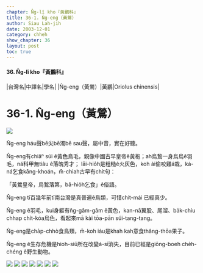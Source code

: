 ```yaml
---
chapter: N̂g-lî kho『黃鸝科』
title: 36-1. N̂g-eng（黃鶯）
author: Siau Lah-jih
date: 2003-12-01
category: chheh
show_chapter: 36
layout: post
toc: true
---
```


#### 36. N̂g-lî kho『黃鸝科』


|台灣名|中譯名|學名|
|N̂g-eng（黃鶯）|黃鸝|Oriolus chinensis|

# 36-1. N̂g-eng（黃鶯）

![](../too5/36/36-1-1.N̂g-eng.jpg)


N̂g-eng háu聲bē尖bē濁bē sau聲，屬中音，實在好聽。

N̂g-eng有chiâⁿ súi ê黃色鳥毛，親像中國古早皇帝ê黃袍；ah烏鶖一身烏烏ê羽毛，ná科甲無tiâu ê落魄秀才；
lāi-hio̍h是粗糙ê火灰色，koh ài偷咬雞á栽，ká-ná乞食kāng-khoán，m̄-chiah古早有chit句：

「黃鶯皇帝，烏鶖落第，bā-hio̍h乞食」ê俗語。

N̂g-eng tī百幾年前tī南台灣是真普遍ê鳥類，可惜chit-mái 已經真少。

N̂g-eng ê羽毛，kui身軀有n̂g-gâm-gâm ê黃色，kan-nā翼股、尾溜、ba̍k-chiu chhap chi̍t-kóa烏色，看起來mā kài tōa-pān súi-tang-tang。

N̂g-eng是cha̍p-chhò食鳥類，m̄-koh iáu是khah kah意食thâng-thōa果子。

N̂g-eng ê生存危機是hioh-siū所在改變á-sī消失，目前已經是giōng-boeh che̍h-chéng ê野生動物。



![](../too5/36/36-1-2.N̂g-eng.jpg)
![](../too5/36/36-1-3.N̂g-eng.jpg)
![](../too5/36/36-1-4.N̂g-eng.jpg)
![](../too5/36/36-1-5.N̂g-eng.jpg)
![](../too5/36/36-1-6.N̂g-eng.jpg)
![](../too5/36/36-1-7.N̂g-eng.jpg)
![](../too5/36/36-1-8.N̂g-eng.jpg)



